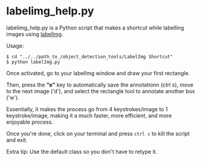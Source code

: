 # labelimg_help.py
labelimg_help.py is a Python script that makes a shortcut while labelling images using [labelImg](https://github.com/tzutalin/labelImg).

Usage:
```
$ cd "../../path_to_/object_detection_tools/LabelImg Shortcut"
$ python labelImg.py
```

Once activated, go to your labelImg window and draw your first rectangle. 

Then, press the **"e"** key to automatically save the annotationn (ctrl s), move to the next image ('d'), and select the rectangle tool to annotate another box ('w'). 

Essentially, it makes the process go from 4 keystrokes/image to 1 keystroke/image, making it a much faster, more efficient, and more enjoyable process.

Once you're done, click on your terminal and press `ctrl c` to kill the script and exit.

Extra tip: Use the default class so you don't have to retype it.

